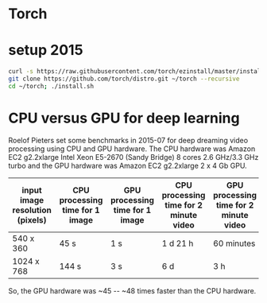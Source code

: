 # Torch

# setup 2015

```Bash
curl -s https://raw.githubusercontent.com/torch/ezinstall/master/install-deps | bash
git clone https://github.com/torch/distro.git ~/torch --recursive
cd ~/torch; ./install.sh
```

# CPU versus GPU for deep learning

Roelof Pieters set some benchmarks in 2015-07 for deep dreaming video processing using CPU and GPU hardware. The CPU hardware was Amazon EC2 g2.2xlarge Intel Xeon E5-2670 (Sandy Bridge) 8 cores 2.6 GHz/3.3 GHz turbo and the GPU hardware was Amazon EC2 g2.2xlarge 2 x 4 Gb GPU.

|**input image resolution (pixels)**|**CPU processing time for 1 image**|**GPU processing time for 1 image**|**CPU processing time for 2 minute video**|**GPU processing time for 2 minute video**|
|-----------------------------------|-----------------------------------|-----------------------------------|------------------------------------------|------------------------------------------|
|540 x 360                          |45 s                               |1 s                                |1 d 21 h                                  |60 minutes                                |
|1024 x 768                         |144 s                              |3 s                                |6 d                                       |3 h                                       |

So, the GPU hardware was ~45 -- ~48 times faster than the CPU hardware.
